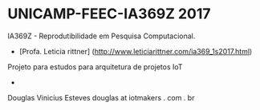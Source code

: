 # UNICAMP-FEEC-IA369Z 2017
IA369Z - Reprodutibilidade em Pesquisa Computacional.

* [Profa. Leticia rittner] (http://www.leticiarittner.com/ia369_1s2017.html)

Projeto para estudos para arquitetura de projetos IoT



-
Douglas Vinicius Esteves douglas at iotmakers . com . br
